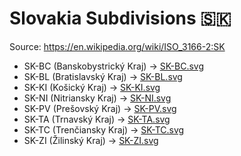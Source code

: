 # Slovakia Subdivisions 🇸🇰

Source: https://en.wikipedia.org/wiki/ISO_3166-2:SK

* SK-BC (Banskobystrický Kraj) -> [SK-BC.svg](https://github.com/amckenna41/iso3166-flag-icons/blob/main/iso3166-2-icons/SK/SK-BC.svg)
* SK-BL (Bratislavský Kraj) -> [SK-BL.svg](https://github.com/amckenna41/iso3166-flag-icons/blob/main/iso3166-2-icons/SK/SK-BL.svg)
* SK-KI (Košický Kraj) -> [SK-KI.svg](https://github.com/amckenna41/iso3166-flag-icons/blob/main/iso3166-2-icons/SK/SK-KI.svg)
* SK-NI (Nitriansky Kraj) -> [SK-NI.svg](https://github.com/amckenna41/iso3166-flag-icons/blob/main/iso3166-2-icons/SK/SK-NI.svg)
* SK-PV (Prešovský Kraj) -> [SK-PV.svg](https://github.com/amckenna41/iso3166-flag-icons/blob/main/iso3166-2-icons/SK/SK-PV.svg)
* SK-TA (Trnavský Kraj) -> [SK-TA.svg](https://github.com/amckenna41/iso3166-flag-icons/blob/main/iso3166-2-icons/SK/SK-TA.svg)
* SK-TC (Trenčiansky Kraj) -> [SK-TC.svg](https://github.com/amckenna41/iso3166-flag-icons/blob/main/iso3166-2-icons/SK/SK-TC.svg)
* SK-ZI (Žilinský Kraj) -> [SK-ZI.svg](https://github.com/amckenna41/iso3166-flag-icons/blob/main/iso3166-2-icons/SK/SK-ZI.svg)
